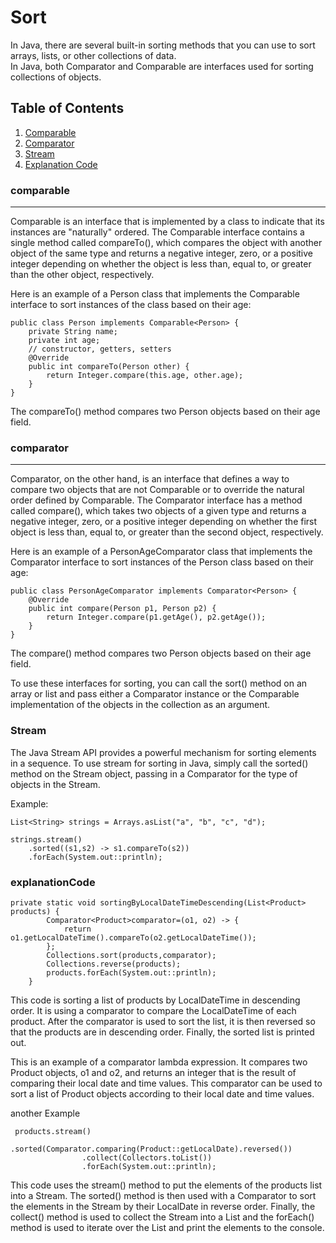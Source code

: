 # Sort
In Java, there are several built-in sorting methods that you can use to sort arrays, lists, or other collections of data.</br>
In Java, both Comparator and Comparable are interfaces used for sorting collections of objects.

 ## Table of Contents
1. [Comparable](#comparable)
2. [Comparator](#comparator)
3. [Stream](#Stream)
4. [Explanation Code](#explanationCode)


### comparable
***
Comparable is an interface that is implemented by a class to indicate that its instances are "naturally" ordered. The Comparable interface contains a single method called compareTo(), which compares the object with another object of the same type and returns a negative integer, zero, or a positive integer depending on whether the object is less than, equal to, or greater than the other object, respectively.
 
Here is an example of a Person class that implements the Comparable interface to sort instances of the class based on their age: 
```
public class Person implements Comparable<Person> {
    private String name;
    private int age;
    // constructor, getters, setters
    @Override
    public int compareTo(Person other) {
        return Integer.compare(this.age, other.age);
    }
}

```
The compareTo() method compares two Person objects based on their age field.
 
### comparator
***
Comparator, on the other hand, is an interface that defines a way to compare two objects that are not Comparable or to override the natural order defined by Comparable. The Comparator interface has a method called compare(), which takes two objects of a given type and returns a negative integer, zero, or a positive integer depending on whether the first object is less than, equal to, or greater than the second object, respectively.
 
Here is an example of a PersonAgeComparator class that implements the Comparator interface to sort instances of the Person class based on their age:
```
public class PersonAgeComparator implements Comparator<Person> {
    @Override
    public int compare(Person p1, Person p2) {
        return Integer.compare(p1.getAge(), p2.getAge());
    }
}
```

The compare() method compares two Person objects based on their age field.
 
To use these interfaces for sorting, you can call the sort() method on an array or list and pass either a Comparator instance or the Comparable implementation of the objects in the collection as an argument.
### Stream 
The Java Stream API provides a powerful mechanism for sorting elements in a sequence. To use stream for sorting in Java, simply call the sorted() method on the Stream object, passing in a Comparator for the type of objects in the Stream.

Example:
```
List<String> strings = Arrays.asList("a", "b", "c", "d"); 

strings.stream() 
    .sorted((s1,s2) -> s1.compareTo(s2)) 
    .forEach(System.out::println); 
 ```
### explanationCode
```
private static void sortingByLocalDateTimeDescending(List<Product> products) {
        Comparator<Product>comparator=(o1, o2) -> {
            return o1.getLocalDateTime().compareTo(o2.getLocalDateTime());
        };
        Collections.sort(products,comparator);
        Collections.reverse(products);
        products.forEach(System.out::println);
    }
```
This code is sorting a list of products by LocalDateTime in descending order. It is using a comparator to compare the LocalDateTime of each product. After the comparator is used to sort the list, it is then reversed so that the products are in descending order. Finally, the sorted list is printed out.

This is an example of a comparator lambda expression. It compares two Product objects, o1 and o2, and returns an integer that is the result of comparing their local date and time values. This comparator can be used to sort a list of Product objects according to their local date and time values.

another Example
```
 products.stream()
                .sorted(Comparator.comparing(Product::getLocalDate).reversed())
                .collect(Collectors.toList())
                .forEach(System.out::println);
 ```
This code uses the stream() method to put the elements of the products list into a Stream. The sorted() method is then used with a Comparator to sort the elements in the Stream by their LocalDate in reverse order. Finally, the collect() method is used to collect the Stream into a List and the forEach() method is used to iterate over the List and print the elements to the console.

  <!-- 
  ## Table of Contents
1. [General Info](#general-info)
2. [Technologies](#technologies)
3. [Installation](#installation)
4. [Collaboration](#collaboration)
5. [FAQs](#faqs)
### General Info
***
Write down general information about your project. It is a good idea to always put a project status in the readme file. This is where you can add it. 
### Screenshot
![Image text](https://www.united-internet.de/fileadmin/user_upload/Brands/Downloads/Logo_IONOS_by.jpg)
## Technologies
***
A list of technologies used within the project:
* [Technology name](https://example.com): Version 12.3 
* [Technology name](https://example.com): Version 2.34
* [Library name](https://example.com): Version 1234
## Installation
***
A little intro about the installation. 
```
$ git clone https://example.com
$ cd ../path/to/the/file
$ npm install
$ npm start
```
Side information: To use the application in a special environment use ```lorem ipsum``` to start
## Collaboration
***
Give instructions on how to collaborate with your project.
> Maybe you want to write a quote in this part. 
> Should it encompass several lines?
> This is how you do it.
## FAQs
***
A list of frequently asked questions
1. **This is a question in bold**
Answer to the first question with _italic words_. 
2. __Second question in bold__ 
To answer this question, we use an unordered list:
* First point
* Second Point
* Third point
3. **Third question in bold**
Answer to the third question with *italic words*.
4. **Fourth question in bold**
| Headline 1 in the tablehead | Headline 2 in the tablehead | Headline 3 in the tablehead |
|:--------------|:-------------:|--------------:|
| text-align left | text-align center | text-align right |
 -->
